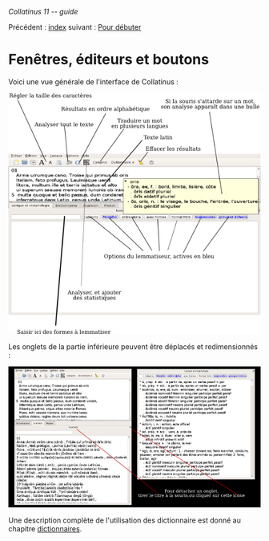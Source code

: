 *Collatinus 11 -- guide*

Précédent : [index](index.html) suivant : [Pour débuter](debuter.html)

Fenêtres, éditeurs et boutons 
=============================

Voici une vue générale de l'interface de Collatinus :

![Interface de Collatinus](anatomie.png "L'interface de Collatinus")

Les onglets de la partie inférieure peuvent être
déplacés et redimensionnés :

![Lemmatisation détachée](detach.png "La partie lemmatisation a été détachée")

Une description complète de l'utilisation des dictionnaire est donné
au chapitre [dictionnaires](dictionnaires.html).

